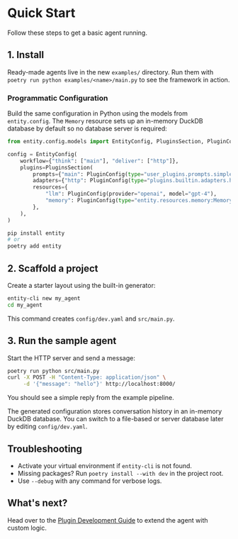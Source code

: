 # Quick Start

Follow these steps to get a basic agent running.

## 1. Install

Ready-made agents live in the new `examples/` directory. Run them with
`poetry run python examples/<name>/main.py` to see the framework in action.

### Programmatic Configuration
Build the same configuration in Python using the models from
`entity.config`. The `Memory` resource sets up an in-memory DuckDB database by default so no database server is required:

```python
from entity.config.models import EntityConfig, PluginsSection, PluginConfig

config = EntityConfig(
    workflow={"think": ["main"], "deliver": ["http"]},
    plugins=PluginsSection(
        prompts={"main": PluginConfig(type="user_plugins.prompts.simple:SimplePrompt")},
        adapters={"http": PluginConfig(type="plugins.builtin.adapters.http:HTTPAdapter", stages=["parse", "deliver"])},
        resources={
            "llm": PluginConfig(provider="openai", model="gpt-4"),
            "memory": PluginConfig(type="entity.resources.memory:Memory"),
        },
    ),
)
```

```bash
pip install entity
# or
poetry add entity
```

## 2. Scaffold a project

Create a starter layout using the built-in generator:

```bash
entity-cli new my_agent
cd my_agent
```

This command creates `config/dev.yaml` and `src/main.py`.

## 3. Run the sample agent

Start the HTTP server and send a message:

```bash
poetry run python src/main.py
curl -X POST -H "Content-Type: application/json" \
     -d '{"message": "hello"}' http://localhost:8000/
```

You should see a simple reply from the example pipeline.

The generated configuration stores conversation history in an in-memory DuckDB database. You can switch to a file-based or server database later by editing `config/dev.yaml`.

## Troubleshooting

- Activate your virtual environment if `entity-cli` is not found.
- Missing packages? Run `poetry install --with dev` in the project root.
- Use `--debug` with any command for verbose logs.

## What's next?

Head over to the [Plugin Development Guide](plugin_guide.md) to extend the agent with custom logic.
